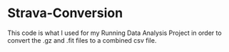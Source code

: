 # Strava-Conversion
This code is what I used for my Running Data Analysis Project in order to convert the .gz and .fit files to a combined csv file. 
